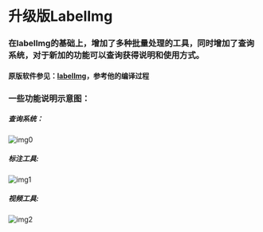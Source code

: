 # 升级版LabelImg

### 在labelImg的基础上，增加了多种批量处理的工具，同时增加了查询系统，对于新加的功能可以查询获得说明和使用方式。

#### 原版软件参见：[labelImg](https://github.com/tzutalin/labelImg)，参考他的编译过程

### 一些功能说明示意图：

##### 查询系统：
![img0](https://github.com/wufan-tb/improved-LabelImg/blob/master/demo/0.jpg)
##### 标注工具:
![img1](https://github.com/wufan-tb/improved-LabelImg/blob/master/demo/1.jpg)
##### 视频工具:
![img2](https://github.com/wufan-tb/improved-LabelImg/blob/master/demo/2.jpg)
